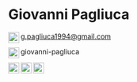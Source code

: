 # Giovanni Pagliuca

 
<img align="left" alt="Gmail" width="22px" src="https://cdn.jsdelivr.net/npm/simple-icons@v3/icons/facebook.svg" href="" /> g.pagliuca1994@gmail.com

<img align="left" alt="Skype" width="22px" src="https://cdn.jsdelivr.net/npm/simple-icons@v3/icons/skype.svg" /> giovanni-pagliuca


<!--LINKS-->
[<img align="left" alt="LinkedIn" width="22px" src="https://cdn.jsdelivr.net/npm/simple-icons@v3/icons/linkedin.svg" />][linkedin]

[<img align="left" alt="Twitter" width="22px" src="https://cdn.jsdelivr.net/npm/simple-icons@v3/icons/twitter.svg" />][twitter]
 
[<img align="left" alt="Facebook" width="22px" src="https://cdn.jsdelivr.net/npm/simple-icons@v3/icons/facebook.svg" />][facebook]

<!-- SOURCES --> 
[linkedin]: https://it.linkedin.com/in/giovanni-pagliuca
[twitter]: https://twitter.com/ANONOPS_Jonny
[facebook]: https://www.facebook.com/gpagliuca1/ 
